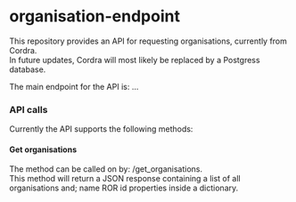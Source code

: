 # organisation-endpoint

This repository provides an API for requesting organisations, currently from Cordra.  
In future updates, Cordra will most likely be replaced by a Postgress database.  

The main endpoint for the API is: ...

### API calls  
Currently the API supports the following methods:  

#### Get organisations  
The method can be called on by: /get_organisations.  
This method will return a JSON response containing a list of all organisations and; name 
ROR id properties inside a dictionary.  
